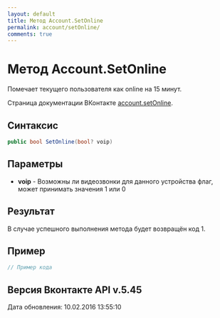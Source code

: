 ```yaml
---
layout: default
title: Метод Account.SetOnline
permalink: account/setOnline/
comments: true
---
```

# Метод Account.SetOnline
Помечает текущего пользователя как online на 15 минут.

Страница документации ВКонтакте [account.setOnline](https://vk.com/dev/account.setOnline).
## Синтаксис
``` csharp
public bool SetOnline(bool? voip)
```

## Параметры
+ **voip** - Возможны ли видеозвонки для данного устройства флаг, может принимать значения 1 или 0

## Результат
В случае успешного выполнения метода будет возвращён код 1.

## Пример
``` csharp
// Пример кода
```

## Версия Вконтакте API v.5.45
Дата обновления: 10.02.2016 13:55:10
